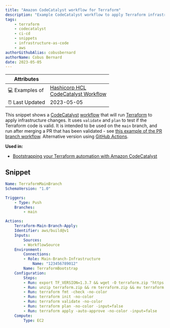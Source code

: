 ```yaml
---
title: "Amazon CodeCatalyst workflow for Terraform"
description: "Example CodeCatalyst workflow to apply Terraform infrastructure changes."
tags:
    - terraform
    - codecatalyst
    - ci-cd
    - snippets
    - infrastructure-as-code
    - aws
authorGithubAlias: cobusbernard
authorName: Cobus Bernard
date: 2023-05-05
---
```


| Attributes             |                                                                 |
|------------------------|-----------------------------------------------------------------|
| 💻 Examples of      | [Hashicorp HCL](https://github.com/hashicorp/hcl) <br> [CodeCatalyst Workflow](https://docs.aws.amazon.com/codecatalyst/latest/userguide/workflow-reference.html?sc_channel=el&sc_campaign=devopswave&sc_content=snp_tf_cc&sc_geo=mult&sc_country=mult&sc_outcome=acq) |
| ⏰ Last Updated        | 2023-05-05                                                      |

This snippet shows a [CodeCatalyst](https://codecatalyst.aws?sc_channel=el&sc_campaign=devopswave&sc_content=snp_tf_cc&sc_geo=mult&sc_country=mult&sc_outcome=acq) [workflow](https://docs.aws.amazon.com/codecatalyst/latest/userguide/workflow-reference.html?sc_channel=el&sc_campaign=devopswave&sc_content=snp_tf_cc&sc_geo=mult&sc_country=mult&sc_outcome=acq) that will run [Terraform](https://terraform.io) to apply infrastructure changes. It uses `validate` and `plan` to test if the Terraform code is valid. It is intended to be used on the `main` branch, and run after merging a PR that has been validated - see [this example of the PR branch workflow](./terraform-codecatalyst-workflow-PR-branch/). Alternative version using [GitHub Actions](./terraform-codecatalyst-github-actions-workflow/).

**Used in:**

* [Bootstrapping your Terraform automation with Amazon CodeCatalyst](/tutorials/bootstrapping-terraform-automation-amazon-codecatalyst)

## Snippet

```yaml
Name: TerraformMainBranch
SchemaVersion: "1.0"

Triggers:
    - Type: Push
    Branches:
        - main

Actions:
    Terraform-Main-Branch-Apply:
    Identifier: aws/build@v1
    Inputs:
        Sources:
        - WorkflowSource
    Environment:
        Connections:
        - Role: Main-Branch-Infrastructure
            Name: "123456789012"
        Name: TerraformBootstrap
    Configuration: 
        Steps:
        - Run: export TF_VERSION=1.3.7 && wget -O terraform.zip "https://releases.hashicorp.com/terraform/${TF_VERSION}/terraform_${TF_VERSION}_linux_amd64.zip"
        - Run: unzip terraform.zip && rm terraform.zip && mv terraform /usr/bin/terraform && chmod +x /usr/bin/terraform
        - Run: terraform fmt -check -no-color
        - Run: terraform init -no-color
        - Run: terraform validate -no-color
        - Run: terraform plan -no-color -input=false
        - Run: terraform apply -auto-approve -no-color -input=false
    Compute:
        Type: EC2
```
